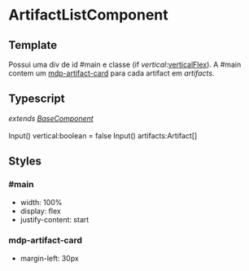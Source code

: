 # ArtifactListComponent

## Template
Possui uma div de id #main e classe \(if *vertical*:[verticalFlex](/Docs/src/Styles.md#verticalflex)\). A #main contem um [mdp-artifact-card](/Docs/src/app/components/cards/ArtifactCard.md) para cada artifact em *artifacts*.
## Typescript
*extends [BaseComponent](/Docs/src/app/components/BaseComponent.md)*<br><br>
Input() vertical:boolean = false
Input() artifacts:Artifact[]

## Styles
### \#main
- width: 100%
- display: flex
- justify-content: start
### mdp-artifact-card
- margin-left: 30px